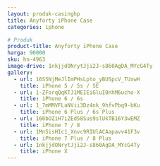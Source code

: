 ```yaml
---
layout: produk-casinghp
title: Anyforty iPhone Case
categories: iphone

# Produk
product-title: Anyforty iPhone Case
harga: 90000
sku: hn-4963
image-drive: 1nkjjdONrytJji2J-s860AgDA_MYcG4Ty
gallery:
  - url: 16SSNjMeJlImPHsLpto_yBUSpcV_TUxwH
    title: iPhone 5 / 5s / SE
  - url: 1-ZForqQqKTJ1MEIEiGluI0nhM6ucho-X
    title: iPhone 6 / 6s
  - url: 1_7mMMVFLaNVii3Dz4nk_9hfvPbq9-bKu
    title: iPhone 6 Plus / 6s Plus
  - url: 166bOZiH7iZEd58Sus9slUkTB16Y3wEMZ
    title: iPhone 7 / 8
  - url: 1Mn5isHIc1_Xnvc9RIUlACAapavv41F3v
    title: iPhone 7 Plus / 8 Plus
  - url: 1nkjjdONrytJji2J-s860AgDA_MYcG4Ty
    title: iPhone X
---
```

